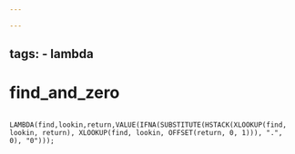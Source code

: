 ```yaml
---

---
```


tags:
    - lambda
---
# find_and_zero

```

LAMBDA(find,lookin,return,VALUE(IFNA(SUBSTITUTE(HSTACK(XLOOKUP(find, lookin, return), XLOOKUP(find, lookin, OFFSET(return, 0, 1))), ".", 0), "0")));

```

